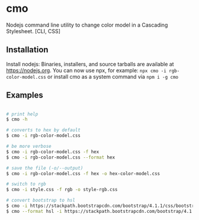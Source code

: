 # cmo
Nodejs command line utility to change color model in a Cascading Stylesheet. [CLI, CSS]

## Installation

Install nodejs: Binaries, installers, and source tarballs are available at https://nodejs.org.
You can now use npx, for example: ```npx cmo -i rgb-color-model.css```
or install cmo as a system command via ```npm i -g cmo```

## Examples

```bash

# print help
$ cmo -h

# converts to hex by default
$ cmo -i rgb-color-model.css

# be more verbose
$ cmo -i rgb-color-model.css -f hex
$ cmo -i rgb-color-model.css --format hex

# save the file (-o/--output)
$ cmo -i rgb-color-model.css -f hex -o hex-color-model.css

# switch to rgb
$ cmo -i style.css -f rgb -o style-rgb.css

# convert bootstrap to hsl
$ cmo -i https://stackpath.bootstrapcdn.com/bootstrap/4.1.1/css/bootstrap.min.css --format hsl
$ cmo --format hsl -i https://stackpath.bootstrapcdn.com/bootstrap/4.1.1/css/bootstrap.min.css -o hslstrap.css

```
